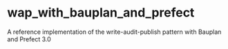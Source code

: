 # wap_with_bauplan_and_prefect
A reference implementation of the write-audit-publish pattern with Bauplan and Prefect 3.0
